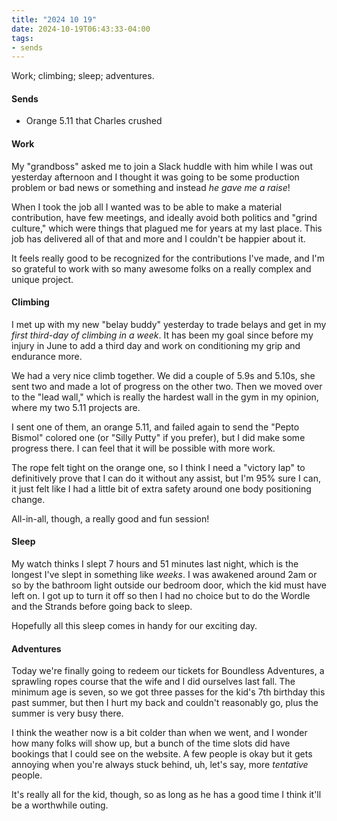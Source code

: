 ```yaml
---
title: "2024 10 19"
date: 2024-10-19T06:43:33-04:00
tags:
- sends
---
```


Work; climbing; sleep; adventures.<!--more-->

#### Sends

 - Orange 5.11 that Charles crushed

#### Work

My "grandboss" asked me to join a Slack huddle with him while I was out
yesterday afternoon and I thought it was going to be some production problem or
bad news or something and instead *he gave me a raise*!

When I took the job all I wanted was to be able to make a material contribution,
have few meetings, and ideally avoid both politics and "grind culture," which
were things that plagued me for years at my last place. This job has delivered
all of that and more and I couldn't be happier about it.

It feels really good to be recognized for the contributions I've made, and I'm
so grateful to work with so many awesome folks on a really complex and unique
project.

#### Climbing

I met up with my new "belay buddy" yesterday to trade belays and get in my
*first third-day of climbing in a week*. It has been my goal since before my
injury in June to add a third day and work on conditioning my grip and endurance
more.

We had a very nice climb together. We did a couple of 5.9s and 5.10s, she sent
two and made a lot of progress on the other two. Then we moved over to the "lead
wall," which is really the hardest wall in the gym in my opinion, where my two
5.11 projects are.

I sent one of them, an orange 5.11, and failed again to send the "Pepto Bismol"
colored one (or "Silly Putty" if you prefer), but I did make some progress
there. I can feel that it will be possible with more work.

The rope felt tight on the orange one, so I think I need a "victory lap" to
definitively prove that I can do it without any assist, but I'm 95% sure I can,
it just felt like I had a little bit of extra safety around one body positioning
change.

All-in-all, though, a really good and fun session!

#### Sleep

My watch thinks I slept 7 hours and 51 minutes last night, which is the longest
I've slept in something like *weeks*. I was awakened around 2am or so by the
bathroom light outside our bedroom door, which the kid must have left on. I got
up to turn it off so then I had no choice but to do the Wordle and the Strands
before going back to sleep.

Hopefully all this sleep comes in handy for our exciting day.

#### Adventures

Today we're finally going to redeem our tickets for Boundless Adventures, a
sprawling ropes course that the wife and I did ourselves last fall. The minimum
age is seven, so we got three passes for the kid's 7th birthday this past
summer, but then I hurt my back and couldn't reasonably go, plus the summer is
very busy there.

I think the weather now is a bit colder than when we went, and I wonder how many
folks will show up, but a bunch of the time slots did have bookings that I could
see on the website. A few people is okay but it gets annoying when you're always
stuck behind, uh, let's say, more *tentative* people.

It's really all for the kid, though, so as long as he has a good time I think
it'll be a worthwhile outing.
